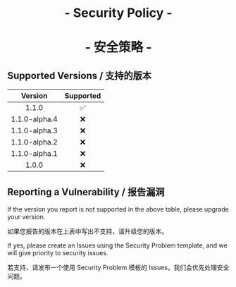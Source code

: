 <h1 align="center">- Security Policy -</h1>

<h1 align="center">- 安全策略 -</h1>

## Supported Versions / 支持的版本

| Version | Supported |
| :-: | :-: |
| 1.1.0 | :white_check_mark: |
| 1.1.0-alpha.4 | :x: |
| 1.1.0-alpha.3 | :x: |
| 1.1.0-alpha.2 | :x: |
| 1.1.0-alpha.1 | :x: |
| 1.0.0 | :x: |

## Reporting a Vulnerability / 报告漏洞

If the version you report is not supported in the above table, please upgrade your version.

如果您报告的版本在上表中写出不支持，请升级您的版本。

If yes, please create an Issues using the Security Problem template, and we will give priority to security issues.

若支持，请发布一个使用 Security Problem 模板的 Issues，我们会优先处理安全问题。